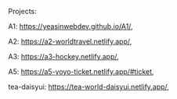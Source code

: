 Projects:

A1: https://yeasinwebdev.github.io/A1/,

A2: https://a2-worldtravel.netlify.app/,

A3: https://a3-hockey.netlify.app/,

A5: https://a5-yoyo-ticket.netlify.app/#ticket,

tea-daisyui: https://tea-world-daisyui.netlify.app/,
